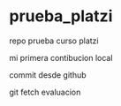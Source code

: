 # prueba_platzi
repo prueba curso platzi

mi primera contibucion local

commit desde github

git fetch evaluacion
